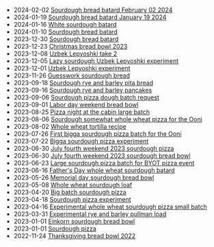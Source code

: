 - 2024-02-02 [Sourdough bread batard February 02 2024](../482)
- 2024-01-19 [Sourdough bread batard January 19 2024](../478)
- 2024-01-16 [White sourdough batard](../474)
- 2024-01-10 [Sourdough bread batard](../462)
- 2023-12-30 [Sourdough bread batard](../457)
- 2023-12-23 [Christmas bread bowl 2023](../450)
- 2023-12-08 [Uzbek Lepyoshki take 2](../441)
- 2023-12-05 [Lazy sourdough Uzbek Lepyoshki experiment](../440)
- 2023-12-01 [Uzbek Lepyoshki experiment](../431)
- 2023-11-26 [Guesswork sourdough bread](../428)
- 2023-09-18 [Sourdough rye and barley pita bread](../331)
- 2023-09-16 [Sourdough rye and barley pancakes](../328)
- 2023-09-06 [Sourdough pizza dough batch request](../317)
- 2023-09-01 [Labor day weekend bread bowl](../293)
- 2023-08-25 [Pizza night at the cabin large batch](../295)
- 2023-08-06 [Sourdough somewhat whole wheat pizza for the Ooni](../294)
- 2023-08-02 [Whole wheat tortilla recipe](../296)
- 2023-07-26 [First bigga sourdough pizza batch for the Ooni](../297)
- 2023-07-22 [Bigga sourdough pizza experiment](../298)
- 2023-06-30 [July fourth weekend 2023 sourdough pizza](../301)
- 2023-06-30 [July fourth weekend 2023 sourdough bread bowl](../299)
- 2023-06-23 [Large sourdough pizza batch for BYOT pizza event](../302)
- 2023-06-16 [Father's Day whole wheat sourdough batard](../306)
- 2023-05-26 [Memorial day sourdough bread bowl](../304)
- 2023-05-08 [Whole wheat sourdough loaf](../307)
- 2023-04-20 [Big batch sourdough pizza](../303)
- 2023-04-18 [Sourdough pizza experiment](../309)
- 2023-04-16 [Experimental whole wheat sourdough pizza small batch](../308)
- 2023-03-31 [Experimental rye and barley pullman load](../310)
- 2023-01-01 [Einkorn sourdough bread bowl](../311)
- 2023-01-01 [Sourdough pizza](../312)
- 2022-11-24 [Thanksgiving bread bowl 2022](../305)